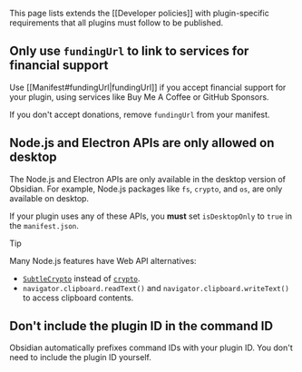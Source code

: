 This page lists extends the [[Developer policies]] with plugin-specific requirements that all plugins must follow to be published.

## Only use `fundingUrl` to link to services for financial support

Use [[Manifest#fundingUrl|fundingUrl]] if you accept financial support for your plugin, using services like Buy Me A Coffee or GitHub Sponsors.

If you don't accept donations, remove `fundingUrl` from your manifest.

## Node.js and Electron APIs are only allowed on desktop

The Node.js and Electron APIs are only available in the desktop version of Obsidian. For example, Node.js packages like `fs`, `crypto`, and `os`, are only available on desktop.

If your plugin uses any of these APIs, you **must** set `isDesktopOnly` to `true` in the `manifest.json`.

> [!tip]
> Many Node.js features have Web API alternatives:
>
> - [`SubtleCrypto`](https://developer.mozilla.org/en-US/docs/Web/API/SubtleCrypto) instead of [`crypto`](https://nodejs.org/api/crypto.html).
> - `navigator.clipboard.readText()` and `navigator.clipboard.writeText()` to access clipboard contents.

## Don't include the plugin ID in the command ID

Obsidian automatically prefixes command IDs with your plugin ID. You don't need to include the plugin ID yourself.
